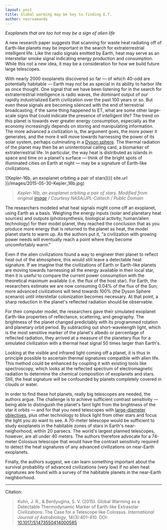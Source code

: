 ```yaml
---
layout: post
title: Global warming may be key to finding E.T.
author: neuroamanda
---
```


_Exoplanets that are too hot may be a sign of alien life_

A new research paper suggests that scanning for waste heat radiating off of Earth-like planets may be important in the search for extraterrestrial intelligent life.
Like the radio signals emitted by Earth, heat may serve as an interstellar smoke signal indicating energy production and consumption.
While this not a new idea, it may be a consideration for how we build future large telescopes.

With nearly 2000 exoplanets discovered so far &mdash; of which 40-odd are potentially habitable &mdash; Earth may not be as special in its ability to harbor life as once thought.
One signal that we have been listening for in the search for extraterrestrial intelligence is radio waves, the dominant output of our rapidly industrialized Earth civilization over the past 100 years or so.
But even these signals are becoming silenced with the end of terrestrial broadcasting; if the same thing happened to ET, what are some other large-scale signs that could indicate the presence of intelligent life?
The trend on this planet is towards ever greater energy consumption, especially as the economy increasingly depends on storing and manipulating information.
The more advanced a civilization is, the argument goes, the more power it generates, and the more it will move towards harnessing the power of its solar system, perhaps culminating in a [Dyson sphere](http://en.wikipedia.org/wiki/Dyson_sphere).
The thermal radiation of the planet may then be an unintentional calling card, a biomarker of extraterrestrial life.
In particular, the way heat is distributed as islands in space and time on a planet's surface &mdash; think of the bright spots of illuminated cities on Earth at night &mdash; may be a signature of Earth-like civilizations.

![Kepler-16b, an exoplanet orbiting a pair of stars]({{ site.url }}/images/2015-05-30-Kepler_16b.jpg)

> _Kepler-16b, an exoplanet orbiting a pair of stars. Modified from original [image](http://planetquest.jpl.nasa.gov/system/secondary_files/binaries/988/original/Kepler_16b_39x27.jpg) / Courtesy NASA/JPL-Caltech / Public Domain_

The researchers modeled what heat signals might come off an exoplanet, using Earth as a basis.
Weighing the energy inputs (solar and planetary heat sources) and outputs (photosynthesis, biological activity, human/alien technology) for their model planet, they reached the conclusion that as you produce more energy that is returned to the planet as heat, the model planet starts to warm up.
As the authors put it, "a civilization with growing power needs will eventually reach a point where they become uncomfortably warm."

Even if the alien civilizations found a way to engineer their planet to reflect heat out of the atmosphere, this would still leave a detectable heat signature.
If we imagine that the civilizations of Earth or Earth-like planets are moving towards harnessing all the energy available in their local star, then it is useful to compare the current power consumption with the theoretical maximum available (i.e. the flux of the host star).
For Earth, the researchers estimate we are now consuming 0.04% of the flux of the Sun; more advanced civilizations will tend towards 100% (the Dyson Sphere scenario) until interstellar colonization becomes necessary.
At that point, a sharp reduction in the planet's reflected radiation should be observable.

For their computer model, the researchers gave their simulated exoplanet Earth-like properties of reflectance, scattering, and geography.
The brightness of the planet changed predictably with its programmed rotation and planetary orbit period.
By subtracting out short-wavelength light, which is the most sensitive marker of the planet's albedo or percentage of reflected radiation, they arrived at a measure of the planetary flux for a simulated civilization with a thermal heat signal 50 times larger than Earth's.

Looking at the visible and infrared light coming off a planet, it is thus in principle possible to ascertain thermal signatures compatible with alien life.
This method could be enhanced by coupling it with existing tools like spectroscopy, which looks at the reflected spectrum of electromagnetic radiation to determine the chemical composition of exoplanets and stars.
Still, the heat signature will be confounded by planets completely covered in clouds or water.

In order to find these hot planets, really big telescopes are needed, the authors argue.
The challenge is to achieve sufficient contrast sensitivity &mdash; being able to distinguish the planet's faint light from the brightness of the star it orbits &mdash; and for that you need telescopes with [large-diameter objectives](http://en.wikipedia.org/wiki/Objective_%28optics%29#Telescope), plus other technology to block light from other stars and focus the light you _do_ want to see.
A 70-meter telescope would be sufficient to study exoplanets in the habitable zones of stars in Earth's near-neighorhood, within 20 parsecs.
The world's largest planned telescopes, however, are all under 40 meters.
The authors therefore advocate for a 74-meter Colossus telescope that would have the contrast sensitivity required to detect the heat signatures of any advanced civilizations on near-Earth exoplanets.

Finally, the authors suggest, we can learn something important about the survival probability of advanced civilizations (very low) if no alien heat signatures are found with a survey of the habitable planets in the near-Earth neighborhood.

---
Citation:

> Kuhn, J. R., & Berdyugina, S. V. (2015).  Global Warming as a Detectable Thermodynamic Marker of Earth-like Extrasolar Civilizations: The Case for a Telescope like Colossus. _International Journal of Astrobiology_, 14(3):401-410. DOI: [10.1017/S1473550414000585](http://dx.doi.org/10.1017/S1473550414000585)
